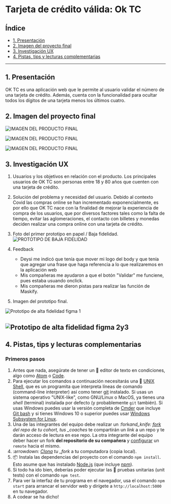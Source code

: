 # Tarjeta de crédito válida: Ok TC

## Índice

- [1. Presentación](#1-Presentación)
- [2. Imagen del proyecto final](#3-Imagen-del-proyecto-final)
- [3. Investigación UX](#4-Investigación-UX)
- [4. Pistas, tips y lecturas complementarias](#6-pistas-tips-y-lecturas-complementarias)

---

## 1. Presentación

OK TC es una aplicación web que le permite al
usuario validar el número de una tarjeta de crédito. Además, cuenta con la
funcionalidad para ocultar todos los dígitos de una tarjeta menos
los últimos cuatro.

## 2. Imagen del proyecto final

![IMAGEN DEL PRODUCTO FINAL](/src/img/bg-tarjeta/proyectoCard3.JPG)

![IMAGEN DEL PRODUCTO FINAL](/src/img/bg-tarjeta/proyectoCard2.JPG)

![IMAGEN DEL PRODUCTO FINAL](/src/img/bg-tarjeta/proyectoCard1.JPG)

## 3. Investigación UX

1. Usuarios y los objetivos en relación con el producto.
   Los principales usuarios de OK TC son personas entre 18 y 80 años que cuenten con una tarjeta de crédito.

2. Solución del problema y necesidad del usuario.
   Debido al contexto Covid las compras online se han incrementado exponencialmente, es por ello que OK TC nace con la finalidad de mejorar la experiencia de compra de los usuarios, que por diversos factores tales como la falta de tiempo, evitar las aglomeraciones, el contacto con billetes y monedas deciden realizar una compra online con una tarjeta de crédito.

3. Foto del primer prototipo en papel / Baja fidelidad.
   ![PROTOTIPO DE BAJA FIDELIDAD](src/img/bg-tarjeta/prototipoBajaFidelidad.jpeg)

4. Feedback

   - Deysi me indicó que tenía que mover mi logo del body y que tenía que agregar una frase que haga referencia a lo que realizaremos en la aplicación web
   - Mis compañeras me ayudaron a que el botón "Validar" me funciene, pues estaba usuando onclick.
   - Mis compañeras me dieron pistas para realizar las función de Maskify.

5. Imagen del prototipo final.

![Prototipo de alta fidelidad figma 1](/src/img/bg-tarjeta/cardframe1.JPG)

## ![Prototipo de alta fidelidad figma 2y3](/src/img/bg-tarjeta/cardframe2y3.JPG)

## 4. Pistas, tips y lecturas complementarias

### Primeros pasos

1. Antes que nada, asegúrate de tener un :pencil: editor de texto en
   condiciones, algo como [Atom](https://atom.io/) o
   [Code](https://code.visualstudio.com/).
2. Para ejecutar los comandos a continuación necesitarás una :shell:
   [UNIX Shell](https://curriculum.laboratoria.la/es/topics/shell),
   que es un programita que interpreta líneas de comando (command-line
   interpreter) así como tener [git](https://curriculum.laboratoria.la/es/topics/scm/01-git)
   instalado. Si usas un sistema operativo "UNIX-like", como GNU/Linux o MacOS,
   ya tienes una _shell_ (terminal) instalada por defecto (y probablemente `git`
   también). Si usas Windows puedes usar la versión completa de [Cmder](https://cmder.net/)
   que incluye [Git bash](https://git-scm.com/download/win) y si tienes Windows
   10 o superior puedes usar [Windows Subsystem for Linux](https://docs.microsoft.com/en-us/windows/wsl/install-win10).
3. Una de las integrantes del equipo debe realizar un :fork*and_knife:
   [fork](https://help.github.com/articles/fork-a-repo/) del repo de tu cohort,
   tus \_coaches* te compartirán un _link_ a un repo y te darán acceso de lectura
   en ese repo. La otra integrante del equipo deber hacer un fork **del
   repositorio de su compañera** y
   [configurar](https://gist.github.com/BCasal/026e4c7f5c71418485c1) un `remote`
   hacia el mismo.
4. :arrow*down: [Clona](https://help.github.com/articles/cloning-a-repository/)
   tu \_fork* a tu computadora (copia local).
5. 📦 Instala las dependencias del proyecto con el comando `npm install`. Esto
   asume que has instalado [Node.js](https://nodejs.org/) (que incluye [npm](https://docs.npmjs.com/)).
6. Si todo ha ido bien, deberías poder ejecutar las :traffic_light:
   pruebas unitarias (unit tests) con el comando `npm test`.
7. Para ver la interfaz de tu programa en el navegador, usa el comando
   `npm start` para arrancar el servidor web y dirígete a
   `http://localhost:5000` en tu navegador.
8. A codear se ha dicho!
